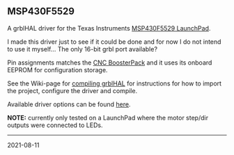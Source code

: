 ## MSP430F5529

A grblHAL driver for the Texas Instruments [MSP430F5529 LaunchPad](https://www.ti.com/tool/MSP-EXP430F5529LP).

I made this driver just to see if it could be done and for now I do not intend to use it myself... The only 16-bit grbl port available?

Pin assignments matches the [CNC BoosterPack](https://github.com/terjeio/CNC_Boosterpack) and it uses its onboard EEPROM for configuration storage.

See the Wiki-page for [compiling grblHAL](https://github.com/grblHAL/core/wiki/Compiling-GrblHAL) for instructions for how to import the project, configure the driver and compile.

Available driver options can be found [here](./my_machine.h).

**NOTE:** currently only tested on a LaunchPad where the motor step/dir outputs were connected to LEDs.

---
2021-08-11
